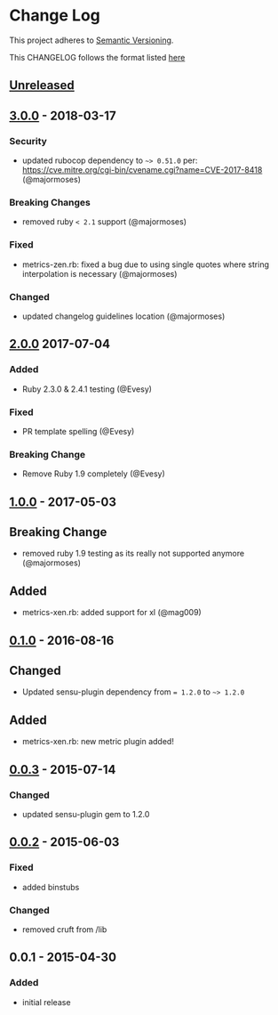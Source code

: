 # Change Log
This project adheres to [Semantic Versioning](http://semver.org/).

This CHANGELOG follows the format listed [here](https://github.com/sensu-plugins/community/blob/master/HOW_WE_CHANGELOG.md)

## [Unreleased]

## [3.0.0] - 2018-03-17
### Security
- updated rubocop dependency to `~> 0.51.0` per: https://cve.mitre.org/cgi-bin/cvename.cgi?name=CVE-2017-8418 (@majormoses)

### Breaking Changes
- removed ruby `< 2.1` support (@majormoses)

### Fixed
- metrics-zen.rb: fixed a bug due to using single quotes where string interpolation is necessary (@majormoses)

### Changed
- updated changelog guidelines location (@majormoses)

## [2.0.0] 2017-07-04
### Added
- Ruby 2.3.0 & 2.4.1 testing (@Evesy)

### Fixed
- PR template spelling (@Evesy)

### Breaking Change
- Remove Ruby 1.9 completely (@Evesy)

## [1.0.0] - 2017-05-03
## Breaking Change
- removed ruby 1.9 testing as its really not supported anymore (@majormoses)

## Added
- metrics-xen.rb: added support for xl (@mag009)

## [0.1.0] - 2016-08-16
## Changed
- Updated sensu-plugin dependency from `= 1.2.0` to `~> 1.2.0`

## Added
- metrics-xen.rb: new metric plugin added!


## [0.0.3] - 2015-07-14
### Changed
- updated sensu-plugin gem to 1.2.0

## [0.0.2] - 2015-06-03
### Fixed
- added binstubs

### Changed
- removed cruft from /lib

## 0.0.1 - 2015-04-30
### Added
- initial release

[Unreleased]: https://github.com/sensu-plugins/sensu-plugins-xen/compare/3.0.0...HEAD
[3.0.0]: https://github.com/sensu-plugins/sensu-plugins-xen/compare/2.0.0...3.0.0
[2.0.0]: https://github.com/sensu-plugins/sensu-plugins-xen/compare/1.0.0...2.0.0
[1.0.0]: https://github.com/sensu-plugins/sensu-plugins-xen/compare/0.1.0...1.0.0
[0.1.0]: https://github.com/sensu-plugins/sensu-plugins-xen/compare/0.0.3...0.1.0
[0.0.3]: https://github.com/sensu-plugins/sensu-plugins-xen/compare/0.0.2...0.0.3
[0.0.2]: https://github.com/sensu-plugins/sensu-plugins-xen/compare/0.0.1...0.0.2
